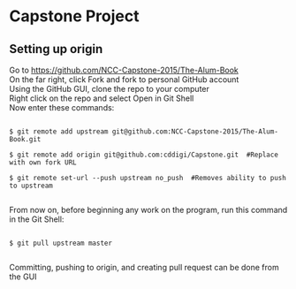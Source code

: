# Capstone Project

## Setting up origin
Go to https://github.com/NCC-Capstone-2015/The-Alum-Book<br>
On the far right, click Fork and fork to personal GitHub account<br>
Using the GitHub GUI, clone the repo to your computer<br>
Right click on the repo and select Open in Git Shell<br>
Now enter these commands:<br>
<pre><code>
$ git remote add upstream git@github.com:NCC-Capstone-2015/The-Alum-Book.git<br>
$ git remote add origin git@github.com:cddigi/Capstone.git  #Replace with own fork URL<br>
$ git remote set-url --push upstream no_push  #Removes ability to push to upstream<br>
</code></pre>
<p>
From now on, before beginning any work on the program, run this command in the Git Shell:
<pre><code>
$ git pull upstream master<br>
</pre></code>
Committing, pushing to origin, and creating pull request can be done from the GUI 
